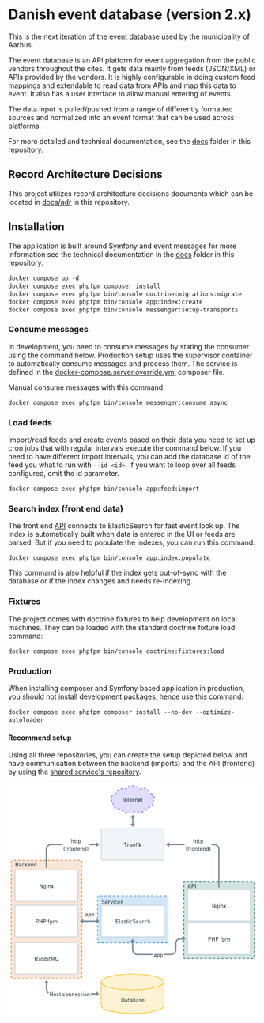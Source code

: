 # Danish event database (version 2.x)

This is the next iteration of [the event database](https://github.com/itk-event-database/event-database-api) used by the
municipality of Aarhus.

The event database is an API platform for event aggregation from the public vendors throughout the cites. It gets data
mainly from feeds (JSON/XML) or APIs provided by the vendors. It is highly configurable in doing custom feed mappings
and extendable to read data from APIs and map this data to event. It also has a user interface to allow manual entering
of events.

The data input is pulled/pushed from a range of differently formatted sources and normalized into an event format that
can be used across platforms.

For more detailed and technical documentation, see the [docs](docs/README.md) folder in this repository.

## Record Architecture Decisions

This project utilizes record architecture decisions documents which can be located in [docs/adr](docs/adr) in this
repository.

## Installation

The application is built around Symfony and event messages for more information see the technical documentation in the
[docs](docs/README.md) folder in this repository.

```shell
docker compose up -d
docker compose exec phpfpm composer install
docker compose exec phpfpm bin/console doctrine:migrations:migrate
docker compose exec phpfpm bin/console app:index:create
docker compose exec phpfpm bin/console messenger:setup-transports
```

### Consume messages

In development, you need to consume messages by stating the consumer using the command below. Production setup uses the
supervisor container to automatically consume messages and process them. The service is defined in the
[docker-compose.server.override.yml](docker-compose.server.override.yml) composer file.

Manual consume messages with this command.

```shell
docker compose exec phpfpm bin/console messenger:consume async
```

### Load feeds

Import/read feeds and create events based on their data you need to set up cron jobs that with regular intervals execute
the command below. If you need to have different import intervals, you can add the database id of the feed you what to
run with `--id <id>`. If you want to loop over all feeds configured, omit the id parameter.

```shell
docker compose exec phpfpm bin/console app:feed:import
```

### Search index (front end data)

The front end [API](https://github.com/itk-dev/event-database-api) connects to ElasticSearch for fast event look up.
The index is automatically built when data is entered in the UI or feeds are parsed. But if you need to populate the
indexes, you can run this command:

```shell
docker compose exec phpfpm bin/console app:index:populate
```

This command is also helpful if the index gets out-of-sync with the database or if the index changes and needs
re-indexing.

### Fixtures

The project comes with doctrine fixtures to help development on local machines. They can be loaded with the standard
doctrine fixture load command:

```shell
docker compose exec phpfpm bin/console doctrine:fixtures:load
```

### Production

When installing composer and Symfony based application in production, you should not install development packages,
hence use this command:

```shell
docker compose exec phpfpm composer install --no-dev --optimize-autoloader
```

#### Recommend setup

Using all three repositories, you can create the setup depicted below and have communication between the backend
(imports) and the API (frontend) by using the
[shared service's repository](https://github.com/itk-dev/event-database-services.git).

![Network setup production](./docs/images/networks.png)
